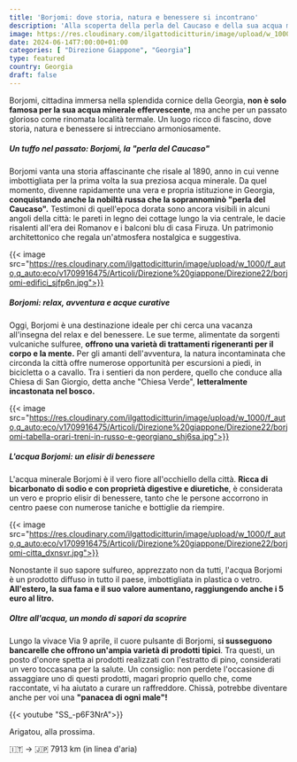 ```yaml
---
title: 'Borjomi: dove storia, natura e benessere si incontrano'
description: 'Alla scoperta della perla del Caucaso e della sua acqua minerale di lusso'
image: https://res.cloudinary.com/ilgattodicitturin/image/upload/w_1000/f_auto,q_auto:eco/v1713011125/Articoli/Direzione%20giappone/Direzione22/borjomi-acqua_qmbvno.jpg
date: 2024-06-14T7:00:00+01:00
categories: [ "Direzione Giappone", "Georgia"]
type: featured  
country: Georgia 
draft: false
---
```


Borjomi, cittadina immersa nella splendida cornice della Georgia, **non è solo famosa per la sua acqua minerale effervescente**, ma anche per un passato glorioso come rinomata località termale. Un luogo ricco di fascino, dove storia, natura e benessere si intrecciano armoniosamente.

##### Un tuffo nel passato: Borjomi, la "perla del Caucaso"

Borjomi vanta una storia affascinante che risale al 1890, anno in cui venne imbottigliata per la prima volta la sua preziosa acqua minerale. Da quel momento, divenne rapidamente una vera e propria istituzione in Georgia, **conquistando anche la nobiltà russa che la soprannominò "perla del Caucaso".**
Testimoni di quell'epoca dorata sono ancora visibili in alcuni angoli della città: le pareti in legno dei cottage lungo la via centrale, le dacie risalenti all'era dei Romanov e i balconi blu di casa Firuza. Un patrimonio architettonico che regala un'atmosfera nostalgica e suggestiva.

{{< image src="https://res.cloudinary.com/ilgattodicitturin/image/upload/w_1000/f_auto,q_auto:eco/v1709916475/Articoli/Direzione%20giappone/Direzione22/borjomi-edifici_sjfp6n.jpg">}} 

##### Borjomi: relax, avventura e acque curative

Oggi, Borjomi è una destinazione ideale per chi cerca una vacanza all'insegna del relax e del benessere. Le sue terme, alimentate da sorgenti vulcaniche sulfuree, **offrono una varietà di trattamenti rigeneranti per il corpo e la mente.**
Per gli amanti dell'avventura, la natura incontaminata che circonda la città offre numerose opportunità per escursioni a piedi, in bicicletta o a cavallo. Tra i sentieri da non perdere, quello che conduce alla Chiesa di San Giorgio, detta anche "Chiesa Verde", **letteralmente incastonata nel bosco.**

{{< image src="https://res.cloudinary.com/ilgattodicitturin/image/upload/w_1000/f_auto,q_auto:eco/v1709916475/Articoli/Direzione%20giappone/Direzione22/borjomi-tabella-orari-treni-in-russo-e-georgiano_shj6sa.jpg">}} 


##### L'acqua Borjomi: un elisir di benessere

L'acqua minerale Borjomi è il vero fiore all'occhiello della città. **Ricca di bicarbonato di sodio e con proprietà digestive e diuretiche**, è considerata un vero e proprio elisir di benessere, tanto che le persone accorrono in centro paese con numerose taniche e bottiglie da riempire.

{{< image src="https://res.cloudinary.com/ilgattodicitturin/image/upload/w_1000/f_auto,q_auto:eco/v1709916475/Articoli/Direzione%20giappone/Direzione22/borjomi-citta_dxnsvr.jpg">}} 

Nonostante il suo sapore sulfureo, apprezzato non da tutti, l'acqua Borjomi è un prodotto diffuso in tutto il paese, imbottigliata in plastica o vetro. **All'estero, la sua fama e il suo valore aumentano, raggiungendo anche i 5 euro al litro.**

##### Oltre all'acqua, un mondo di sapori da scoprire

Lungo la vivace Via 9 aprile, il cuore pulsante di Borjomi, s**i susseguono bancarelle che offrono un'ampia varietà di prodotti tipici**. Tra questi, un posto d'onore spetta ai prodotti realizzati con l'estratto di pino, considerati un vero toccasana per la salute.
Un consiglio: non perdete l'occasione di assaggiare uno di questi prodotti, magari proprio quello che, come raccontate, vi ha aiutato a curare un raffreddore. Chissà, potrebbe diventare anche per voi una **"panacea di ogni male"!**

{{< youtube "SS_-p6F3NrA">}}

Arigatou, alla prossima.

🇮🇹 → 🇯🇵 7913 km (in linea d'aria)
